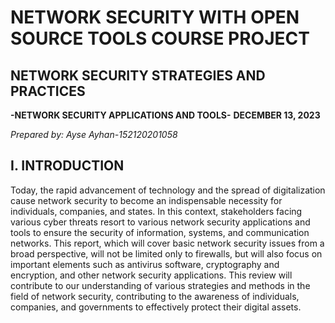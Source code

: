 # NETWORK SECURITY WITH OPEN SOURCE TOOLS COURSE PROJECT

## NETWORK SECURITY STRATEGIES AND PRACTICES
**-NETWORK SECURITY APPLICATIONS AND TOOLS-**
**DECEMBER 13, 2023**

*Prepared by: Ayse Ayhan-152120201058*

## I. INTRODUCTION
Today, the rapid advancement of technology and the spread of digitalization cause network security to become an indispensable necessity for individuals, companies, and states. In this context, stakeholders facing various cyber threats resort to various network security applications and tools to ensure the security of information, systems, and communication networks. This report, which will cover basic network security issues from a broad perspective, will not be limited only to firewalls, but will also focus on important elements such as antivirus software, cryptography and encryption, and other network security applications. This review will contribute to our understanding of various strategies and methods in the field of network security, contributing to the awareness of individuals, companies, and governments to effectively protect their digital assets.

